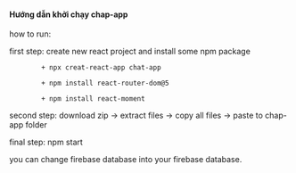 #### Hướng dẫn khởi chạy chap-app
how to run:

first step: create new react project and install some npm package

            + npx creat-react-app chat-app

            + npm install react-router-dom@5

            + npm install react-moment

second step: download zip -> extract files -> copy all files -> paste to chap-app folder

final step: npm start

you can change firebase database into your firebase database.


